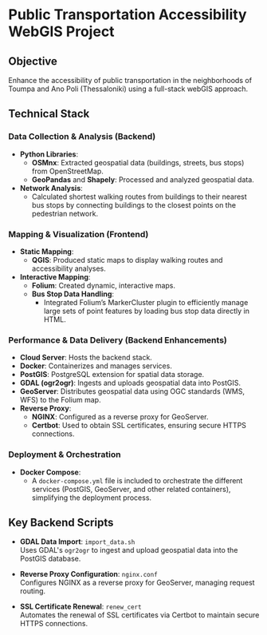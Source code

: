 # Public Transportation Accessibility WebGIS Project

## Objective
Enhance the accessibility of public transportation in the neighborhoods of Toumpa and Ano Poli (Thessaloniki) using a full-stack webGIS approach.

## Technical Stack

### Data Collection & Analysis (Backend)
- **Python Libraries**:  
  - **OSMnx**: Extracted geospatial data (buildings, streets, bus stops) from OpenStreetMap.  
  - **GeoPandas** and **Shapely**: Processed and analyzed geospatial data.
- **Network Analysis**:  
  - Calculated shortest walking routes from buildings to their nearest bus stops by connecting buildings to the closest points on the pedestrian network.

### Mapping & Visualization (Frontend)
- **Static Mapping**:  
  - **QGIS**: Produced static maps to display walking routes and accessibility analyses.
- **Interactive Mapping**:  
  - **Folium**: Created dynamic, interactive maps.
  - **Bus Stop Data Handling**:  
    - Integrated Folium’s MarkerCluster plugin to efficiently manage large sets of point features by loading bus stop data directly in HTML.

### Performance & Data Delivery (Backend Enhancements)
- **Cloud Server**: Hosts the backend stack.
- **Docker**: Containerizes and manages services.
- **PostGIS**: PostgreSQL extension for spatial data storage.
- **GDAL (ogr2ogr)**: Ingests and uploads geospatial data into PostGIS.
- **GeoServer**: Distributes geospatial data using OGC standards (WMS, WFS) to the Folium map.
- **Reverse Proxy**:  
  - **NGINX**: Configured as a reverse proxy for GeoServer.
  - **Certbot**: Used to obtain SSL certificates, ensuring secure HTTPS connections.

### Deployment & Orchestration
- **Docker Compose**:  
  - A `docker-compose.yml` file is included to orchestrate the different services (PostGIS, GeoServer, and other related containers), simplifying the deployment process.

## Key Backend Scripts

- **GDAL Data Import**: `import_data.sh`  
  Uses GDAL's `ogr2ogr` to ingest and upload geospatial data into the PostGIS database.

- **Reverse Proxy Configuration**: `nginx.conf`  
  Configures NGINX as a reverse proxy for GeoServer, managing request routing.

- **SSL Certificate Renewal**: `renew_cert`  
  Automates the renewal of SSL certificates via Certbot to maintain secure HTTPS connections.